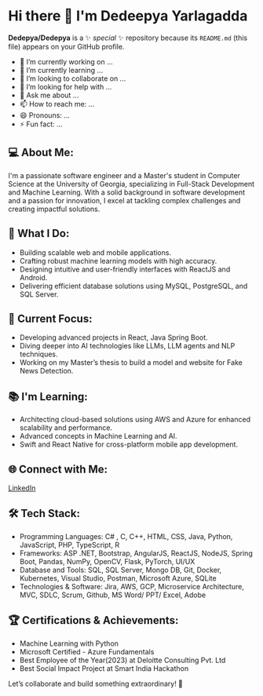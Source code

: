 # Hi there 👋 I'm Dedeepya Yarlagadda

**Dedepya/Dedepya** is a ✨ _special_ ✨ repository because its `README.md` (this file) appears on your GitHub profile.


- 🔭 I’m currently working on ...
- 🌱 I’m currently learning ...
- 👯 I’m looking to collaborate on ...
- 🤔 I’m looking for help with ...
- 💬 Ask me about ...
- 📫 How to reach me: ...
- 😄 Pronouns: ...
- ⚡ Fun fact: ...


## 💻 About Me:
I'm a passionate software engineer and a Master's student in Computer Science at the University of Georgia, specializing in Full-Stack Development and Machine Learning. With a solid background in software development and a passion for innovation, I excel at tackling complex challenges and creating impactful solutions.

## 🌟 What I Do:
- Building scalable web and mobile applications.
- Crafting robust machine learning models with high accuracy.
- Designing intuitive and user-friendly interfaces with ReactJS and Android.
- Delivering efficient database solutions using MySQL, PostgreSQL, and SQL Server.

## 🚀 Current Focus:
- Developing advanced projects in React, Java Spring Boot.
- Diving deeper into AI technologies like LLMs, LLM agents and NLP techniques.
- Working on my Master’s thesis to build a model and website for Fake News Detection.

## 📚 I'm Learning:
- Architecting cloud-based solutions using AWS and Azure for enhanced scalability and performance.
- Advanced concepts in Machine Learning and AI.
- Swift and React Native for cross-platform mobile app development.

## 🌐 Connect with Me:
 [LinkedIn](https://www.linkedin.com/in/dedeepya-yarlagadda-45a29a18b)


## 🛠️ Tech Stack:
- Programming Languages: C# , C, C++, HTML, CSS, Java, Python, JavaScript, PHP, TypeScript, R
- Frameworks: ASP .NET, Bootstrap, AngularJS, ReactJS, NodeJS, Spring Boot, Pandas, NumPy, OpenCV, Flask, PyTorch, UI/UX
- Database and Tools: SQL, SQL Server, Mongo DB, Git, Docker, Kubernetes, Visual Studio, Postman, Microsoft Azure, SQLite
- Technologies & Software: Jira, AWS, GCP, Microservice Architecture, MVC, SDLC, Scrum, Github, MS Word/ PPT/ Excel, Adobe

## 🏆 Certifications & Achievements:
- Machine Learning with Python
- Microsoft Certified - Azure Fundamentals
- Best Employee of the Year(2023) at Deloitte Consulting Pvt. Ltd
- Best Social Impact Project at Smart India Hackathon


Let’s collaborate and build something extraordinary! 🚀
